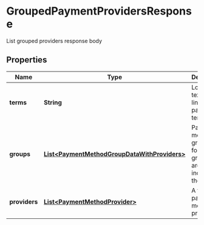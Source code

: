 

# GroupedPaymentProvidersResponse

List grouped providers response body

## Properties

| Name | Type | Description | Notes |
|------------ | ------------- | ------------- | -------------|
|**terms** | **String** | Localized text with a link to payment terms |  |
|**groups** | [**List&lt;PaymentMethodGroupDataWithProviders&gt;**](PaymentMethodGroupDataWithProviders.md) | Payment method group data for all of groups that are included in the query |  |
|**providers** | [**List&lt;PaymentMethodProvider&gt;**](PaymentMethodProvider.md) | A flat list of payment method providers |  |



